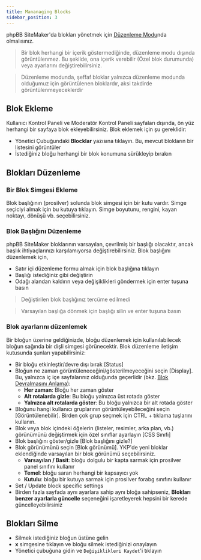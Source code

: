 ```yaml
---
title: Mananaging Blocks
sidebar_position: 3
---
```


phpBB SiteMaker'da blokları yönetmek için [Düzenleme Modu](./overview#edit-mode)nda olmalısınız.

> Bir blok herhangi bir içerik göstermediğinde, düzenleme modu dışında görüntülenmez. Bu şekilde, ona içerik verebilir (Özel blok durumunda) veya ayarlarını değiştirebilirsiniz.

> Düzenleme modunda, şeffaf bloklar yalnızca düzenleme modunda olduğumuz için görüntülenen bloklardır, aksi takdirde görüntülenmeyeceklerdir

## Blok Ekleme
Kullanıcı Kontrol Paneli ve Moderatör Kontrol Paneli sayfaları dışında, ön yüz herhangi bir sayfaya blok ekleyebilirsiniz. Blok eklemek için şu gereklidir:
* Yönetici Çubuğundaki **Blocklar** yazısına tıklayın. Bu, mevcut blokların bir listesini görüntüler
* İstediğiniz bloğu herhangi bir blok konumuna sürükleyip bırakın

## Blokları Düzenleme
### Bir Blok Simgesi Ekleme
Blok başlığının (prosilver) solunda blok simgesi için bir kutu vardır. Simge seçiciyi almak için bu kutuya tıklayın. Simge boyutunu, rengini, kayan noktayı, dönüşü vb. seçebilirsiniz.

### Blok Başlığını Düzenleme
phpBB SiteMaker bloklarının varsayılan, çevrilmiş bir başlığı olacaktır, ancak başlık ihtiyaçlarınızı karşılamıyorsa değiştirebilirsiniz. Blok başlığını düzenlemek için,
* Satır içi düzenleme formu almak için blok başlığına tıklayın
* Başlığı istediğiniz gibi değiştirin
* Odağı alandan kaldırın veya değişiklikleri göndermek için enter tuşuna basın

> Değiştirilen blok başlığınız tercüme edilmedi

> Varsayılan başlığa dönmek için başlığı silin ve enter tuşuna basın

### Blok ayarlarını düzenlemek
Bir bloğun üzerine geldiğinizde, bloğu düzenlemek için kullanılabilecek bloğun sağında bir dişli simgesi görünecektir. Blok düzenleme iletişim kutusunda şunları yapabilirsiniz:
- Bir bloğu etkinleştir/devre dışı bırak [Status]
- Bloğun ne zaman görüntüleneceğini/gösterilmeyeceğini seçin [Display]. Bu, yalnızca iç içe sayfalarınız olduğunda geçerlidir (bkz. [Blok Devralmasını Anlama](/docs/user/site/block-inheritance)):
    - **Her zaman**: Bloğu her zaman göster
    - **Alt rotalarda gizle**: Bu bloğu yalnızca üst rotada göster
    - **Yalnızca alt rotalarda göster**: Bu bloğu yalnızca bir alt rotada göster
- Bloğunu hangi kullanıcı gruplarının görüntüleyebileceğini seçin [Görüntülenebilir]. Birden çok grup seçmek için CTRL + tıklama tuşlarını kullanın.
- Blok veya blok içindeki öğelerin (listeler, resimler, arka plan, vb.) görünümünü değiştirmek için özel sınıflar ayarlayın [CSS Sınıfı]
- Blok başlığını göster/gizle [Blok başlığını gizle?]
- Blok görünümünü seçin [Blok görünümü]. YKP'de yeni bloklar eklendiğinde varsayılan bir blok görünümü seçebilirsiniz.
    - **Varsayılan / Basit**: bloğu dolgulu bir kapta sarmak için prosilver panel sınıfını kullanır
    - **Temel**: bloğu saran herhangi bir kapsayıcı yok
    - **Kutulu**: bloğu bir kutuya sarmak için prosilver forabg sınıfını kullanır
- Set / Update block specific settings
- Birden fazla sayfada aynı ayarlara sahip aynı bloğa sahipseniz, **Blokları benzer ayarlarla güncelle** seçeneğini işaretleyerek hepsini bir kerede güncelleyebilirsiniz

## Blokları Silme
- Silmek istediğiniz bloğun üstüne gelin
- **x** simgesine tıklayın ve bloğu silmek istediğinizi onaylayın
- Yönetici çubuğuna gidin ve `Değişiklikleri Kaydet`'i tıklayın
